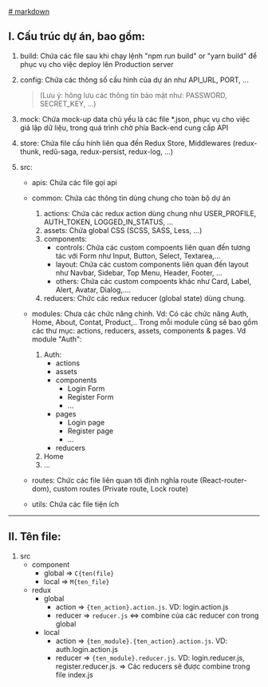 [# markdown](https://www.markdownguide.org/basic-syntax/)

I. Cấu trúc dự án, bao gồm:
---------------------------

1. build: Chứa các file sau khi chạy lệnh "npm run build" or "yarn build" để phục vụ cho việc deploy lên Production server

2. config: Chứa các thông số cấu hình của dự án như API_URL, PORT, ... 

    > (Lưu ý: hông lưu các thông tin bảo mật như: PASSWORD, SECRET_KEY, ...)

3. mock: Chứa mock-up data chủ yếu là các file *.json, phục vụ cho việc giả lập dữ liệu, trong quá trình chờ phía Back-end cung cấp API

4. store: Chứa file cấu hính liên qua đến Redux Store, Middlewares (redux-thunk, redũ-saga, redux-persist, redux-log, ...)

5. src: 
    - apis: Chứa các file gọi api 

    - common: Chứa các thông tin dùng chung cho toàn bộ dự án

      1. actions: Chứa các redux action dùng chung như USER_PROFILE, AUTH_TOKEN, LOGGED_IN_STATUS, ...
      2. assets: Chứa global CSS (SCSS, SASS, Less, ...)
      3. components:
          + controls: Chứa các custom compoents liên quan đến tương tác với Form như Input, Button, Select, Textarea,...
          + layout: Chứa các custom components liên quan đến layout như Navbar, Sidebar, Top Menu, Header, Footer, ...
          + others: Chứa các custom compoents khác như Card, Label, Alert, Avatar, Dialog,....
      4. reducers: Chức các redux reducer (global state) dùng chung.

    - modules: Chưa các chức năng chinh. Vd: Có các chức năng Auth, Home, About, Contat, Product,..
        Trong mỗi module cũng sẽ bao gồm các thư mục: actions, reducers, assets, components & pages. Vd module "Auth":

        1. Auth:
            - actions
            - assets
            - components
                + Login Form 
                + Register Form 
                + ...
            - pages 
                + Login page 
                + Register page 
                + ... 
            - reducers
        2. Home
        3. ...

    - routes: Chức các file liên quan tới định nghĩa route (React-router-dom), custom routes (Private route, Lock route)

    - utils: Chứa các file tiện ích
----
II.  Tên file: 
---------------------------
1. src 
    - component 
        - global => ```C{ten(file}```
        - local => ```M{ten_file}```
    - redux 
        - global
            - action => ```{ten_action}.action.js```. VD: login.action.js
            - reducer => ```reducer.js``` <=> combine của các reducer con trong global
        - local 
            - action => ```{ten_module}.{ten_action}.action.js```. VD: auth.login.action.js
            - reducer => ```{ten_module}.reducer.js```. VD: login.reducer.js, register.reducer.js. 
                => Các reducers sẽ được combine trong file index.js